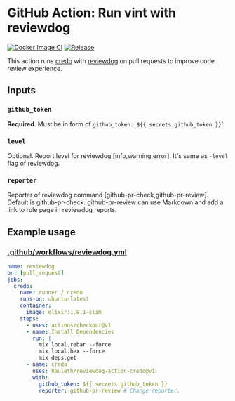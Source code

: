 # GitHub Action: Run vint with reviewdog

[![Docker Image CI](https://github.com/reviewdog/action-vint/workflows/Docker%20Image%20CI/badge.svg)](https://github.com/reviewdog/action-vint/actions)
[![Release](https://img.shields.io/github/release/reviewdog/action-vint.svg?maxAge=43200)](https://github.com/reviewdog/action-vint/releases)

This action runs [credo](https://github.com/rrrene/credo) with
[reviewdog](https://github.com/reviewdog/reviewdog) on pull requests to improve
code review experience.

## Inputs

### `github_token`

**Required**. Must be in form of `github_token: ${{ secrets.github_token }}`'.

### `level`

Optional. Report level for reviewdog [info,warning,error].
It's same as `-level` flag of reviewdog.

### `reporter`

Reporter of reviewdog command [github-pr-check,github-pr-review].
Default is github-pr-check.
github-pr-review can use Markdown and add a link to rule page in reviewdog reports.

## Example usage

### [.github/workflows/reviewdog.yml](.github/workflows/reviewdog.yml)

```yml
name: reviewdog
on: [pull_request]
jobs:
  credo:
    name: runner / credo
    runs-on: ubuntu-latest
    container:
      image: elixir:1.9.1-slim
    steps:
      - uses: actions/checkout@v1
      - name: Install Dependencies
        run: |
          mix local.rebar --force
          mix local.hex --force
          mix deps.get
      - name: credo
        uses: hauleth/reviewdog-action-credo@v1
        with:
          github_token: ${{ secrets.github_token }}
          reporter: github-pr-review # Change reporter.
```
